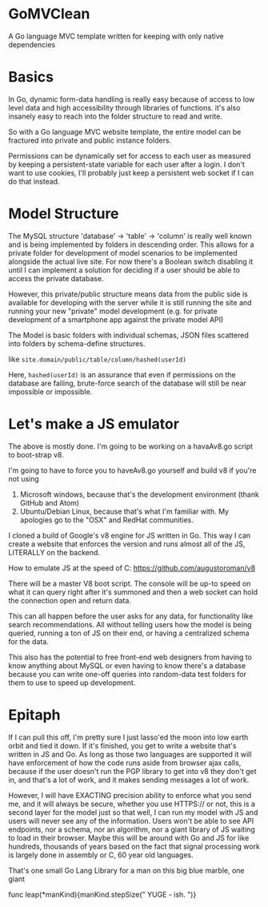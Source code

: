 # GoMVClean
A Go language MVC template written for keeping with only native dependencies

# Basics
In Go, dynamic form-data handling is really easy because of access to low level data and high accessibility through libraries of functions. it's also insanely easy to reach into the folder structure to read and write.

So with a Go language MVC website template, the entire model can be fractured into private and public instance folders.

Permissions can be dynamically set for access to each user as measured by keeping a persistent-state variable for each user after a login. I don't want to use cookies, I'll probably just keep a persistent web socket if I can do that instead.

# Model Structure
The MySQL structure 'database' -> 'table' -> 'column' is really well known and is being implemented by folders in descending order. This allows for a private folder for development of model scenarios to be implemented alongside the actual live site. For now there's a Boolean switch disabling it until I can implement a solution for deciding if a user should be able to access the private database.

However, this private/public structure means data from the public side is available for developing with the server while it is still running the site and running your new "private" model development (e.g. for private development of a smartphone app against the private model API)

The Model is basic folders with individual schemas, JSON files scattered into folders by schema-define structures.

like `site.domain/public/table/column/hashed(userId)`

Here, `hashed(userId)` is an assurance that even if permissions on the database are failing, brute-force search of the database will still be near impossible or impossible.


# Let's make a JS emulator
The above is mostly done. I'm going to be working on a havaAv8.go script to boot-strap v8.

I'm going to have to force you to haveAv8.go yourself and build v8 if you're not using
1) Microsoft windows, because that's the development environment (thank GitHub and Atom)
2) Ubuntu/Debian Linux, because that's what I'm familiar with. My apologies go to the "OSX" and RedHat communities.

I cloned a build of Google's v8 engine for JS written in Go. This way I can create a website that enforces the version and runs almost all of the JS, LITERALLY on the backend.

How to emulate JS at the speed of C: https://github.com/augustoroman/v8

There will be a master V8 boot script. The console will be up-to speed on what it can query right after it's summoned and then a web socket can hold the connection open and return data.

This can all happen before the user asks for any data, for functionality like search recommendations. All without telling users how the model is being queried, running a ton of JS on their end, or having a centralized schema for the data.

This also has the potential to free front-end web designers from having to know anything about MySQL or even having to know there's a database because you can write one-off queries into random-data test folders for them to use to speed up development.

# Epitaph
If I can pull this off, I'm pretty sure I just lasso'ed the moon into low earth orbit and tied it down. If it's finished, you get to write a website that's written in JS and Go. As long as those two languages are supported it will have enforcement of how the code runs aside from browser ajax calls, because if the user doesn't run the PGP library to get into v8 they don't get in, and that's a lot of work, and it makes sending messages a lot of work.

However, I will have EXACTING precision ability to enforce what you send me, and it will always be secure, whether you use HTTPS:// or not, this is a second layer for the model just so that well, I can run my model with JS and users will never see any of the information. Users won't be able to see API endpoints, nor a schema, nor an algorithm, nor a giant library of JS waiting to load in their browser. Maybe this will be around with Go and JS for like hundreds, thousands of years based on the fact that signal processing work is largely done in assembly or C, 60 year old languages.

That's one small Go Lang Library for a man on this big blue marble, one giant

func leap(*manKind){manKind.stepSize(" YUGE - ish. ")}
